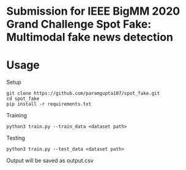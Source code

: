 # Submission for IEEE BigMM 2020 Grand Challenge Spot Fake: Multimodal fake news detection


# Usage

Setup
```
git clone https://github.com/paramgupta107/spot_fake.git
cd spot_fake
pip install -r requirements.txt
```

Training 
```
python3 train.py --train_data <dataset path>
```

Testing 
```
python3 train.py --test_data <dataset path>
```
Output will be saved as output.csv
